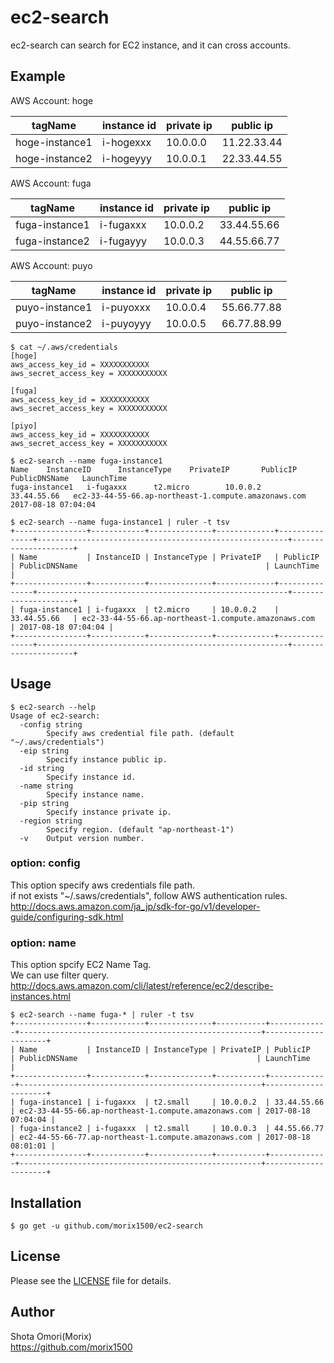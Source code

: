 # ec2-search
ec2-search can search for EC2 instance, and it can cross accounts.

## Example

AWS Account: hoge  

|tagName|instance id|private ip|public ip|
|---|---|---|---|
|hoge-instance1|i-hogexxx|10.0.0.0|11.22.33.44|
|hoge-instance2|i-hogeyyy|10.0.0.1|22.33.44.55|

AWS Account: fuga

|tagName|instance id|private ip|public ip|
|---|---|---|---|
|fuga-instance1|i-fugaxxx|10.0.0.2|33.44.55.66|
|fuga-instance2|i-fugayyy|10.0.0.3|44.55.66.77|

AWS Account: puyo

|tagName|instance id|private ip|public ip|
|---|---|---|---|
|puyo-instance1|i-puyoxxx|10.0.0.4|55.66.77.88|
|puyo-instance2|i-puyoyyy|10.0.0.5|66.77.88.99|

```
$ cat ~/.aws/credentials
[hoge]
aws_access_key_id = XXXXXXXXXXX
aws_secret_access_key = XXXXXXXXXXX

[fuga]
aws_access_key_id = XXXXXXXXXXX
aws_secret_access_key = XXXXXXXXXXX

[piyo]
aws_access_key_id = XXXXXXXXXXX
aws_secret_access_key = XXXXXXXXXXX

$ ec2-search --name fuga-instance1
Name    InstanceID      InstanceType    PrivateIP       PublicIP        PublicDNSName   LaunchTime
fuga-instance1   i-fugaxxx      t2.micro        10.0.0.2     33.44.55.66   ec2-33-44-55-66.ap-northeast-1.compute.amazonaws.com  2017-08-18 07:04:04

$ ec2-search --name fuga-instance1 | ruler -t tsv
+----------------+------------+--------------+-------------+---------------+--------------------------------------------------------+---------------------+
| Name           | InstanceID | InstanceType | PrivateIP   | PublicIP      | PublicDNSName                                          | LaunchTime          |
+----------------+------------+--------------+-------------+---------------+--------------------------------------------------------+---------------------+
| fuga-instance1 | i-fugaxxx  | t2.micro     | 10.0.0.2    | 33.44.55.66   | ec2-33-44-55-66.ap-northeast-1.compute.amazonaws.com   | 2017-08-18 07:04:04 |
+----------------+------------+--------------+-------------+---------------+--------------------------------------------------------+---------------------+
```

## Usage
```
$ ec2-search --help
Usage of ec2-search:
  -config string
        Specify aws credential file path. (default "~/.aws/credentials")
  -eip string
        Specify instance public ip.
  -id string
        Specify instance id.
  -name string
        Specify instance name.
  -pip string
        Specify instance private ip.
  -region string
        Specify region. (default "ap-northeast-1")
  -v    Output version number.
```

### option: config
This option specify aws credentials file path.  
if not exists "~/.saws/credentials", follow AWS authentication rules.  
<http://docs.aws.amazon.com/ja_jp/sdk-for-go/v1/developer-guide/configuring-sdk.html>

### option: name
This option spcify EC2 Name Tag.  
We can use filter query.  
<http://docs.aws.amazon.com/cli/latest/reference/ec2/describe-instances.html>  
```
$ ec2-search --name fuga-* | ruler -t tsv
+----------------+------------+--------------+-----------+-------------+------------------------------------------------------+---------------------+
| Name           | InstanceID | InstanceType | PrivateIP | PublicIP    | PublicDNSName                                        | LaunchTime          |
+----------------+------------+--------------+-----------+-------------+------------------------------------------------------+---------------------+
| fuga-instance1 | i-fugaxxx  | t2.small     | 10.0.0.2  | 33.44.55.66 | ec2-33-44-55-66.ap-northeast-1.compute.amazonaws.com | 2017-08-18 07:04:04 |
| fuga-instance2 | i-fugaxxx  | t2.small     | 10.0.0.3  | 44.55.66.77 | ec2-44-55-66-77.ap-northeast-1.compute.amazonaws.com | 2017-08-18 08:01:01 |
+----------------+------------+--------------+-----------+-------------+------------------------------------------------------+---------------------+
```

## Installation
```
$ go get -u github.com/morix1500/ec2-search 
```

## License
Please see the [LICENSE](./LICENSE) file for details.  

## Author
Shota Omori(Morix)  
https://github.com/morix1500
